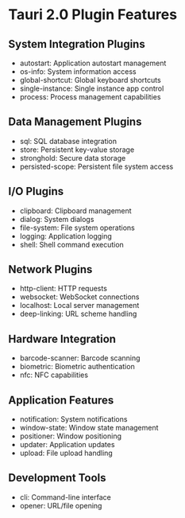 # Tauri 2.0 Plugin Features

## System Integration Plugins
- autostart: Application autostart management
- os-info: System information access
- global-shortcut: Global keyboard shortcuts
- single-instance: Single instance app control
- process: Process management capabilities

## Data Management Plugins
- sql: SQL database integration
- store: Persistent key-value storage
- stronghold: Secure data storage
- persisted-scope: Persistent file system access

## I/O Plugins
- clipboard: Clipboard management
- dialog: System dialogs
- file-system: File system operations
- logging: Application logging
- shell: Shell command execution

## Network Plugins
- http-client: HTTP requests
- websocket: WebSocket connections
- localhost: Local server management
- deep-linking: URL scheme handling

## Hardware Integration
- barcode-scanner: Barcode scanning
- biometric: Biometric authentication
- nfc: NFC capabilities

## Application Features
- notification: System notifications
- window-state: Window state management
- positioner: Window positioning
- updater: Application updates
- upload: File upload handling

## Development Tools
- cli: Command-line interface
- opener: URL/file opening